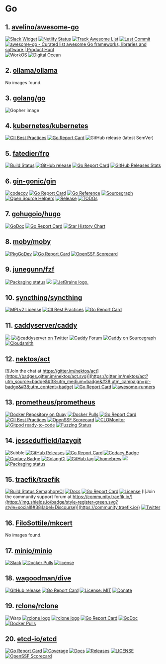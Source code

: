 <!-- 这是由脚本自动生成的文件，请勿直接修改此文件！ -->

# Go

## 1. [avelino/awesome-go](https://github.com/avelino/awesome-go)

[![Slack Widget](https://img.shields.io/badge/join-us%20on%20slack-gray.svg?longCache=true&#38;logo=slack&#38;colorB=red)](https://gophers.slack.com/messages/awesome)
[![Netlify Status](https://api.netlify.com/api/v1/badges/83a6dcbe-0da6-433e-b586-f68109286bd5/deploy-status)](https://app.netlify.com/sites/awesome-go/deploys)
[![Track Awesome List](https://www.trackawesomelist.com/badge.svg)](https://www.trackawesomelist.com/avelino/awesome-go/)
[![Last Commit](https://img.shields.io/github/last-commit/avelino/awesome-go)](https://img.shields.io/github/last-commit/avelino/awesome-go)
[![awesome-go - Curated list awesome Go frameworks, libraries and software | Product Hunt](https://api.producthunt.com/widgets/embed-image/v1/featured.svg?post_id=291535&#38;theme=light)](https://www.producthunt.com/posts/awesome-go?utm_source=badge-featured&#38;utm_medium=badge&#38;utm_souce=badge-awesome-go)
[![WorkOS](https://avelino.run/sponsors/workos-logo-white-bg.svg)](https://bit.ly/awesome-go-workos)
[![Digital Ocean](https://avelino.run/sponsors/do_logo_horizontal_blue-210.png)](https://bit.ly/awesome-go-digitalocean)

## 2. [ollama/ollama](https://github.com/ollama/ollama)

No images found.

## 3. [golang/go](https://github.com/golang/go)

![Gopher image](https://golang.org/doc/gopher/fiveyears.jpg)

## 4. [kubernetes/kubernetes](https://github.com/kubernetes/kubernetes)

[![CII Best Practices](https://bestpractices.coreinfrastructure.org/projects/569/badge)](https://bestpractices.coreinfrastructure.org/projects/569)
[![Go Report Card](https://goreportcard.com/badge/github.com/kubernetes/kubernetes)](https://goreportcard.com/report/github.com/kubernetes/kubernetes)
![GitHub release (latest SemVer)](https://img.shields.io/github/v/release/kubernetes/kubernetes?sort=semver)

## 5. [fatedier/frp](https://github.com/fatedier/frp)

[![Build Status](https://circleci.com/gh/fatedier/frp.svg?style=shield)](https://circleci.com/gh/fatedier/frp)
[![GitHub release](https://img.shields.io/github/tag/fatedier/frp.svg?label=release)](https://github.com/fatedier/frp/releases)
[![Go Report Card](https://goreportcard.com/badge/github.com/fatedier/frp)](https://goreportcard.com/report/github.com/fatedier/frp)
[![GitHub Releases Stats](https://img.shields.io/github/downloads/fatedier/frp/total.svg?logo=github)](https://somsubhra.github.io/github-release-stats/?username=fatedier&#38;repository=frp)

## 6. [gin-gonic/gin](https://github.com/gin-gonic/gin)

[![codecov](https://codecov.io/gh/gin-gonic/gin/branch/master/graph/badge.svg)](https://codecov.io/gh/gin-gonic/gin)
[![Go Report Card](https://goreportcard.com/badge/github.com/gin-gonic/gin)](https://goreportcard.com/report/github.com/gin-gonic/gin)
[![Go Reference](https://pkg.go.dev/badge/github.com/gin-gonic/gin?status.svg)](https://pkg.go.dev/github.com/gin-gonic/gin?tab=doc)
[![Sourcegraph](https://sourcegraph.com/github.com/gin-gonic/gin/-/badge.svg)](https://sourcegraph.com/github.com/gin-gonic/gin?badge)
[![Open Source Helpers](https://www.codetriage.com/gin-gonic/gin/badges/users.svg)](https://www.codetriage.com/gin-gonic/gin)
[![Release](https://img.shields.io/github/release/gin-gonic/gin.svg?style=flat-square)](https://github.com/gin-gonic/gin/releases)
[![TODOs](https://badgen.net/https/api.tickgit.com/badgen/github.com/gin-gonic/gin)](https://www.tickgit.com/browse?repo=github.com/gin-gonic/gin)

## 7. [gohugoio/hugo](https://github.com/gohugoio/hugo)

[![GoDoc](https://godoc.org/github.com/gohugoio/hugo?status.svg)](https://godoc.org/github.com/gohugoio/hugo)
[![Go Report Card](https://goreportcard.com/badge/github.com/gohugoio/hugo)](https://goreportcard.com/report/github.com/gohugoio/hugo)
[![Star History Chart](https://api.star-history.com/svg?repos=gohugoio/hugo&#38;type=Timeline)](https://star-history.com/#gohugoio/hugo&#38;Timeline)

## 8. [moby/moby](https://github.com/moby/moby)

[![PkgGoDev](https://pkg.go.dev/badge/github.com/docker/docker)](https://pkg.go.dev/github.com/docker/docker)
[![Go Report Card](https://goreportcard.com/badge/github.com/docker/docker)](https://goreportcard.com/report/github.com/docker/docker)
[![OpenSSF Scorecard](https://api.scorecard.dev/projects/github.com/moby/moby/badge)](https://scorecard.dev/viewer/?uri=github.com/moby/moby)

## 9. [junegunn/fzf](https://github.com/junegunn/fzf)

[![Packaging status](https://repology.org/badge/vertical-allrepos/fzf.svg?columns=3)](https://repology.org/project/fzf/versions)
[![](https://i.imgur.com/vtG8olE.png)](https://www.youtube.com/watch?v=qgG5Jhi_Els)
[![JetBrains logo.](https://resources.jetbrains.com/storage/products/company/brand/logos/jetbrains.svg)](https://jb.gg/OpenSourceSupport)

## 10. [syncthing/syncthing](https://github.com/syncthing/syncthing)

[![MPLv2 License](https://img.shields.io/badge/license-MPLv2-blue.svg?style=flat-square)](https://www.mozilla.org/MPL/2.0/)
[![CII Best Practices](https://bestpractices.coreinfrastructure.org/projects/88/badge)](https://bestpractices.coreinfrastructure.org/projects/88)
[![Go Report Card](https://goreportcard.com/badge/github.com/syncthing/syncthing)](https://goreportcard.com/report/github.com/syncthing/syncthing)

## 11. [caddyserver/caddy](https://github.com/caddyserver/caddy)

[![](https://img.shields.io/badge/godoc-reference-%23007d9c.svg)](https://pkg.go.dev/github.com/caddyserver/caddy/v2)
[![@caddyserver on Twitter](https://img.shields.io/twitter/follow/caddyserver)](https://x.com/caddyserver)
[![Caddy Forum](https://img.shields.io/badge/community-forum-ff69b4.svg)](https://caddy.community)
[![Caddy on Sourcegraph](https://sourcegraph.com/github.com/caddyserver/caddy/-/badge.svg)](https://sourcegraph.com/github.com/caddyserver/caddy?badge)
[![Cloudsmith](https://img.shields.io/badge/OSS%20hosting%20by-cloudsmith-blue?logo=cloudsmith)](https://cloudsmith.io/~caddy/repos/)

## 12. [nektos/act](https://github.com/nektos/act)

[![Join the chat at https://gitter.im/nektos/act](https://badges.gitter.im/nektos/act.svg)](https://gitter.im/nektos/act?utm_source=badge&#38;utm_medium=badge&#38;utm_campaign=pr-badge&#38;utm_content=badge)
[![Go Report Card](https://goreportcard.com/badge/github.com/nektos/act)](https://goreportcard.com/report/github.com/nektos/act)
[![awesome-runners](https://img.shields.io/badge/listed%20on-awesome--runners-blue.svg)](https://github.com/jonico/awesome-runners)

## 13. [prometheus/prometheus](https://github.com/prometheus/prometheus)

[![Docker Repository on Quay](https://quay.io/repository/prometheus/prometheus/status)](https://quay.io/repository/prometheus/prometheus)
[![Docker Pulls](https://img.shields.io/docker/pulls/prom/prometheus.svg?maxAge=604800)](https://hub.docker.com/r/prom/prometheus/)
[![Go Report Card](https://goreportcard.com/badge/github.com/prometheus/prometheus)](https://goreportcard.com/report/github.com/prometheus/prometheus)
[![CII Best Practices](https://bestpractices.coreinfrastructure.org/projects/486/badge)](https://bestpractices.coreinfrastructure.org/projects/486)
[![OpenSSF Scorecard](https://api.securityscorecards.dev/projects/github.com/prometheus/prometheus/badge)](https://securityscorecards.dev/viewer/?uri=github.com/prometheus/prometheus)
[![CLOMonitor](https://img.shields.io/endpoint?url=https://clomonitor.io/api/projects/cncf/prometheus/badge)](https://clomonitor.io/projects/cncf/prometheus)
[![Gitpod ready-to-code](https://img.shields.io/badge/Gitpod-ready--to--code-blue?logo=gitpod)](https://gitpod.io/#https://github.com/prometheus/prometheus)
[![Fuzzing Status](https://oss-fuzz-build-logs.storage.googleapis.com/badges/prometheus.svg)](https://bugs.chromium.org/p/oss-fuzz/issues/list?sort=-opened&#38;can=1&#38;q=proj:prometheus)

## 14. [jesseduffield/lazygit](https://github.com/jesseduffield/lazygit)

![Subble](https://subble-marketing-portal-media-storage.s3.amazonaws.com/images/subble-black-name-logo.svg)
[![GitHub Releases](https://img.shields.io/github/downloads/jesseduffield/lazygit/total)](https://github.com/jesseduffield/lazygit/releases)
[![Go Report Card](https://goreportcard.com/badge/github.com/jesseduffield/lazygit)](https://goreportcard.com/report/github.com/jesseduffield/lazygit)
[![Codacy Badge](https://app.codacy.com/project/badge/Grade/f46416b715d74622895657935fcada21)](https://app.codacy.com/gh/jesseduffield/lazygit/dashboard?utm_source=gh&#38;utm_medium=referral&#38;utm_content=&#38;utm_campaign=Badge_grade)
[![Codacy Badge](https://app.codacy.com/project/badge/Coverage/f46416b715d74622895657935fcada21)](https://app.codacy.com/gh/jesseduffield/lazygit/dashboard?utm_source=gh&#38;utm_medium=referral&#38;utm_content=&#38;utm_campaign=Badge_coverage)
[![GolangCI](https://golangci.com/badges/github.com/jesseduffield/lazygit.svg)](https://golangci.com)
[![GitHub tag](https://img.shields.io/github/tag/jesseduffield/lazygit.svg)](https://github.com/jesseduffield/lazygit/releases/latest)
[![homebrew](https://img.shields.io/homebrew/v/lazygit)](https://github.com/Homebrew/homebrew-core/blob/master/Formula/lazygit.rb)
[![](https://i.imgur.com/sVEktDn.png)](https://youtu.be/CPLdltN7wgE)
[![Packaging status](https://repology.org/badge/vertical-allrepos/lazygit.svg?columns=3)](https://repology.org/project/lazygit/versions)

## 15. [traefik/traefik](https://github.com/traefik/traefik)

[![Build Status SemaphoreCI](https://traefik-oss.semaphoreci.com/badges/traefik/branches/master.svg?style=shields)](https://traefik-oss.semaphoreci.com/projects/traefik)
[![Docs](https://img.shields.io/badge/docs-current-brightgreen.svg)](https://doc.traefik.io/traefik)
[![Go Report Card](https://goreportcard.com/badge/traefik/traefik)](https://goreportcard.com/report/traefik/traefik)
[![License](https://img.shields.io/badge/license-MIT-blue.svg)](https://github.com/traefik/traefik/blob/master/LICENSE.md)
[![Join the community support forum at https://community.traefik.io/](https://img.shields.io/badge/style-register-green.svg?style=social&#38;label=Discourse)](https://community.traefik.io/)
[![Twitter](https://img.shields.io/twitter/follow/traefik.svg?style=social)](https://twitter.com/intent/follow?screen_name=traefik)

## 16. [FiloSottile/mkcert](https://github.com/FiloSottile/mkcert)

No images found.

## 17. [minio/minio](https://github.com/minio/minio)

[![Slack](https://slack.min.io/slack?type=svg)](https://slack.min.io)
[![Docker Pulls](https://img.shields.io/docker/pulls/minio/minio.svg?maxAge=604800)](https://hub.docker.com/r/minio/minio/)
[![license](https://img.shields.io/badge/license-AGPL%20V3-blue)](https://github.com/minio/minio/blob/master/LICENSE)

## 18. [wagoodman/dive](https://github.com/wagoodman/dive)

[![GitHub release](https://img.shields.io/github/release/wagoodman/dive.svg)](https://github.com/wagoodman/dive/releases/latest)
[![Go Report Card](https://goreportcard.com/badge/github.com/wagoodman/dive)](https://goreportcard.com/report/github.com/wagoodman/dive)
[![License: MIT](https://img.shields.io/badge/License-MIT%202.0-blue.svg)](https://github.com/wagoodman/dive/blob/main/LICENSE)
[![Donate](https://img.shields.io/badge/Donate-PayPal-green.svg?style=flat)](https://www.paypal.me/wagoodman)

## 19. [rclone/rclone](https://github.com/rclone/rclone)

![Warp](https://rclone.org/img/logos/warp-github.svg)
[![rclone logo](https://rclone.org/img/logo_on_light__horizontal_color.svg)](https://rclone.org/#gh-light-mode-only)
[![rclone logo](https://rclone.org/img/logo_on_dark__horizontal_color.svg)](https://rclone.org/#gh-dark-mode-only)
[![Go Report Card](https://goreportcard.com/badge/github.com/rclone/rclone)](https://goreportcard.com/report/github.com/rclone/rclone)
[![GoDoc](https://godoc.org/github.com/rclone/rclone?status.svg)](https://godoc.org/github.com/rclone/rclone)
[![Docker Pulls](https://img.shields.io/docker/pulls/rclone/rclone)](https://hub.docker.com/r/rclone/rclone)

## 20. [etcd-io/etcd](https://github.com/etcd-io/etcd)

[![Go Report Card](https://goreportcard.com/badge/github.com/etcd-io/etcd?style=flat-square)](https://goreportcard.com/report/github.com/etcd-io/etcd)
[![Coverage](https://codecov.io/gh/etcd-io/etcd/branch/main/graph/badge.svg)](https://app.codecov.io/gh/etcd-io/etcd/tree/main)
[![Docs](https://img.shields.io/badge/docs-latest-green.svg)](https://etcd.io/docs)
[![Releases](https://img.shields.io/github/release/etcd-io/etcd/all.svg?style=flat-square)](https://github.com/etcd-io/etcd/releases)
[![LICENSE](https://img.shields.io/github/license/etcd-io/etcd.svg?style=flat-square)](https://github.com/etcd-io/etcd/blob/main/LICENSE)
[![OpenSSF Scorecard](https://api.securityscorecards.dev/projects/github.com/etcd-io/etcd/badge)](https://scorecard.dev/viewer/?uri=github.com/etcd-io/etcd)

